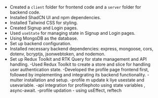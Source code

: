 - Created a `client` folder for frontend code and a `server` folder for backend code.
- Installed ShadCN UI and npm dependencies.
- Installed Tailwind CSS for styling.
- Created Signup and Login pages.
- Used `useState` for managing state in Signup and Login pages.  
- Using MongoDB as the database.
- Set up backend configuration.
- Installed necessary backend dependencies: express, mongoose, cors, dotenv, bcryptjs, jsonwebtoken, and nodemon.
- Set up Redux Toolkit and RTK Query for state management and API handling.
-Used Redux Toolkit to create a store and slice for handling user authentication state.
-Developed the profile page frontend first, followed by implementing and integrating its backend functionality.
-multer installation and setup.
-profile m update k liye usestate and usevariable.
-api integration for profilephoto using state variables , async-await.
-profile updation - using usEffect, reftech